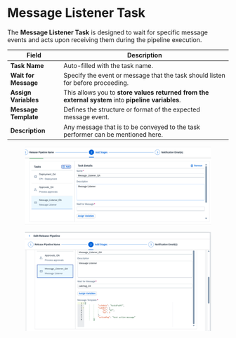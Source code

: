 # Message Listener Task

The **Message Listener Task** is designed to wait for specific message events and acts upon receiving them during the pipeline execution.&#x20;

| **Field**            | **Description**                                                                                    |
| -------------------- | -------------------------------------------------------------------------------------------------- |
| **Task Name**        | Auto-filled with the task name.                                                                    |
| **Wait for Message** | Specify the event or message that the task should listen for before proceeding.                    |
| **Assign Variables** | This allows you to **store values returned from the external system** into **pipeline variables**. |
| **Message Template** | Defines the structure or format of the expected message event.                                     |
| **Description**      | Any message that is to be conveyed  to the task performer can be mentioned here.                   |

<figure><img src="../../../.gitbook/assets/image (7) (1) (1) (1) (1) (1) (1) (1) (1) (1) (1) (1) (1) (1) (1) (1) (1) (1) (1) (1) (1) (1) (1) (1).png" alt=""><figcaption></figcaption></figure>

<figure><img src="../../../.gitbook/assets/image (1405).png" alt=""><figcaption></figcaption></figure>

